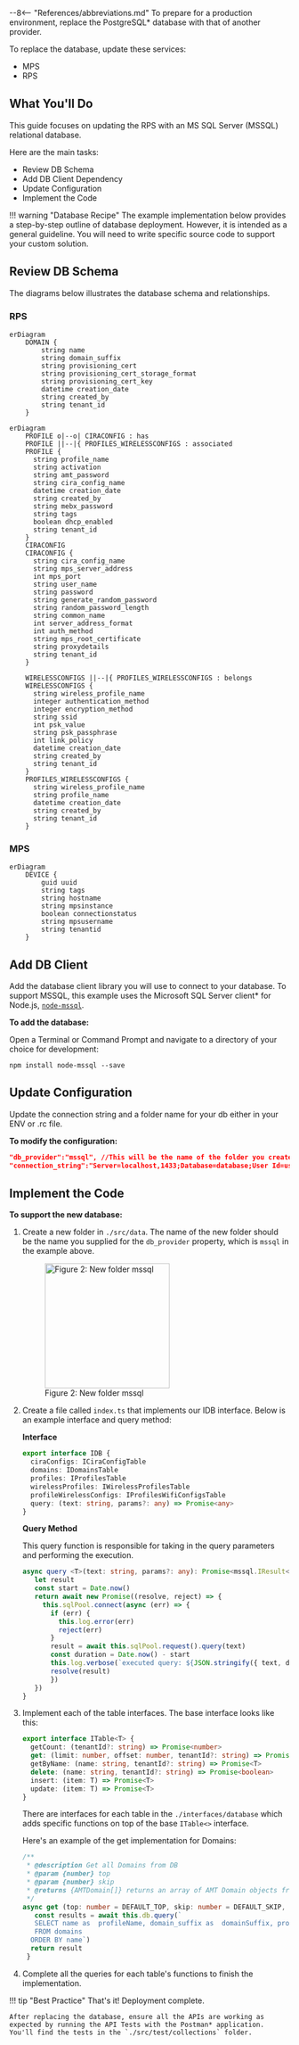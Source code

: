 --8<-- "References/abbreviations.md"
To prepare for a production environment, replace the PostgreSQL* database with that of another provider. 

To replace the database, update these services:

- MPS
- RPS 

## What You'll Do
This guide focuses on updating the RPS with an MS SQL Server (MSSQL) relational database. 

Here are the main tasks:

- Review DB Schema
- Add DB Client Dependency
- Update Configuration
- Implement the Code

!!! warning "Database Recipe"
    The example implementation below provides a step-by-step outline of database deployment. However, it is intended as a general guideline. You will need to write specific source code to support your custom solution. 

## Review DB Schema
The diagrams below illustrates the database schema and relationships. 

### RPS
  ```mermaid
  erDiagram
      DOMAIN {
          string name
          string domain_suffix
          string provisioning_cert
          string provisioning_cert_storage_format
          string provisioning_cert_key
          datetime creation_date
          string created_by
          string tenant_id
      }
  ```
  ``` mermaid 
  erDiagram
      PROFILE o|--o| CIRACONFIG : has
      PROFILE ||--|{ PROFILES_WIRELESSCONFIGS : associated
      PROFILE {
        string profile_name
        string activation
        string amt_password
        string cira_config_name
        datetime creation_date
        string created_by
        string mebx_password
        string tags
        boolean dhcp_enabled
        string tenant_id
      }
      CIRACONFIG 
      CIRACONFIG {
        string cira_config_name
        string mps_server_address
        int mps_port
        string user_name
        string password
        string generate_random_password
        string random_password_length
        string common_name
        int server_address_format
        int auth_method
        string mps_root_certificate
        string proxydetails
        string tenant_id
      }

      WIRELESSCONFIGS ||--|{ PROFILES_WIRELESSCONFIGS : belongs
      WIRELESSCONFIGS {
        string wireless_profile_name 
        integer authentication_method 
        integer encryption_method 
        string ssid 
        int psk_value 
        string psk_passphrase 
        int link_policy 
        datetime creation_date 
        string created_by 
        string tenant_id 
      }
      PROFILES_WIRELESSCONFIGS {
        string wireless_profile_name
        string profile_name
        datetime creation_date
        string created_by
        string tenant_id
      }
  ```
### MPS
  ```mermaid
  erDiagram
      DEVICE {
          guid uuid
          string tags
          string hostname
          string mpsinstance
          boolean connectionstatus
          string mpsusername
          string tenantid
      }
  ```

## Add DB Client
Add the database client library you will use to connect to your database. To support MSSQL, this example uses the Microsoft SQL Server client* for Node.js, [`node-mssql`](https://www.npmjs.com/package/mssql).

**To add the database:**

Open a Terminal or Command Prompt and navigate to a directory of your choice for development:

```
npm install node-mssql --save
```

## Update Configuration

Update the connection string and a folder name for your db either in your ENV or .rc file.

**To modify the configuration:**

``` json
"db_provider":"mssql", //This will be the name of the folder you create in the next section.
"connection_string":"Server=localhost,1433;Database=database;User Id=username;Password=password;Encrypt=true'",
```

## Implement the Code

**To support the new database:**

1. Create a new folder in `./src/data`. The name of the new folder should be the name you supplied for the `db_provider` property, which is `mssql` in the example above.

     <figure class="figure-image">
     <img src="..\..\assets\images\DbFolder.png" alt="Figure 2: New folder mssql" style="width:224px">
     <figcaption>Figure 2: New folder mssql</figcaption>
     </figure>



2. Create a file called `index.ts` that implements our IDB interface. Below is an example interface and query method:

     **Interface**

     ``` typescript
     export interface IDB {
       ciraConfigs: ICiraConfigTable
       domains: IDomainsTable
       profiles: IProfilesTable
       wirelessProfiles: IWirelessProfilesTable
       profileWirelessConfigs: IProfilesWifiConfigsTable
       query: (text: string, params?: any) => Promise<any>
     }
     ```

     **Query Method**

     This query function is responsible for taking in the query parameters and performing the execution.

     ``` typescript
     async query <T>(text: string, params?: any): Promise<mssql.IResult<T>> {
        let result
        const start = Date.now()
        return await new Promise((resolve, reject) => {
          this.sqlPool.connect(async (err) => {
            if (err) {
              this.log.error(err)
              reject(err)
            }
            result = await this.sqlPool.request().query(text)
            const duration = Date.now() - start
            this.log.verbose(`executed query: ${JSON.stringify({ text, duration, rows: result.recordset.length })}`)
            resolve(result)
            })
        })
     }
     ```

3. Implement each of the table interfaces. The base interface looks like this: 
    ``` typescript
    export interface ITable<T> {
      getCount: (tenantId?: string) => Promise<number>
      get: (limit: number, offset: number, tenantId?: string) => Promise<T[]>
      getByName: (name: string, tenantId?: string) => Promise<T>
      delete: (name: string, tenantId?: string) => Promise<boolean>
      insert: (item: T) => Promise<T>
      update: (item: T) => Promise<T>
    }
    ```
    There are interfaces for each table in the `./interfaces/database` which adds specific functions on top of the base `ITable<>` interface.
    
    Here's an example of the get implementation for Domains:

    ``` typescript
    /**
     * @description Get all Domains from DB
     * @param {number} top
     * @param {number} skip
     * @returns {AMTDomain[]} returns an array of AMT Domain objects from DB
     */
    async get (top: number = DEFAULT_TOP, skip: number = DEFAULT_SKIP, tenantId: string = ''): Promise<AMTDomain[]> {
       const results = await this.db.query(`
       SELECT name as  profileName, domain_suffix as  domainSuffix, provisioning_cert as  provisioningCert, provisioning_cert_storage_format as  provisioningCertStorageFormat, provisioning_cert_key as  provisioningCertPassword, tenant_id tenantId
       FROM domains 
      ORDER BY name`)
      return result
     }

    ```

  4. Complete all the queries for each table's functions to finish the implementation.

!!! tip "Best Practice"
    That's it! Deployment complete.

    After replacing the database, ensure all the APIs are working as expected by running the API Tests with the Postman* application. You'll find the tests in the `./src/test/collections` folder.

